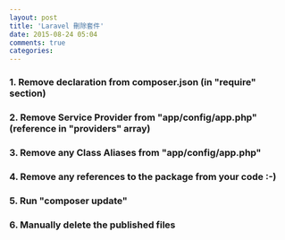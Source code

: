 ```yaml
---
layout: post
title: 'Laravel 刪除套件'
date: 2015-08-24 05:04
comments: true
categories: 
---
```


###	1. Remove declaration from composer.json (in "require" section)
###	2. Remove Service Provider from "app/config/app.php" (reference in "providers" array)
###	3. Remove any Class Aliases from "app/config/app.php"
###	4. Remove any references to the package from your code :-)
###	5. Run "composer update"
###	6. Manually delete the published files

